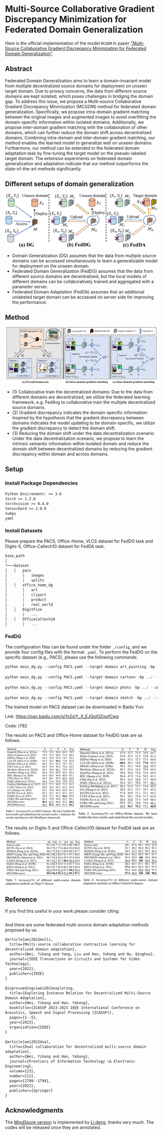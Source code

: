 # Multi-Source Collaborative Gradient Discrepancy Minimization for Federated Domain Generalization
Here is the official implementation of the model `MCGDM` in paper ["Multi-Source Collaborative Gradient Discrepancy Minimization for Federated Domain Generalization"]().

## Abstract
Federated Domain Generalization aims to learn a domain-invariant model from multiple decentralized source domains for deployment on unseen target domain. Due to privacy concerns, the data from different source domains are kept isolated, which poses challenges in bridging the domain gap. To address this issue, we propose a Multi-source Collaborative Gradient Discrepancy Minimization (MCGDM) method for federated domain generalization. Specifically, we propose intra-domain gradient matching between the original images and augmented images to avoid overfitting the domain-specific information within isolated domains. Additionally, we propose inter-domain gradient matching with the collaboration of other domains, which can further reduce the domain shift across decentralized domains. Combining intra-domain and inter-domain gradient matching, our method enables the learned model to generalize well on unseen domains. Furthermore, our method can be extended to the federated domain adaptation task by fine-tuning the target model on the pseudo-labeled target domain. The extensive experiments on federated domain generalization and adaptation indicate that our method outperforms the state-of-the-art methods significantly.

## Different setups of domain generalization

  ![KD](./images/fig1.jpg)

* Domain Generalization (DG) assumes that the data from multiple source domains can be accessed simultaneously to learn a generalizable model for deployment on the unseen domain.
* Federated Domain Generalization (FedDG) assumes that the data from different source domains are decentralized, but the local models of different domains can be collaboratively trained and aggregated with a parameter server.
* Federated Domain Adaptation (FedDA) assumes that an additional unlabeled target domain can be accessed on server side for improving the performance.

## Method

  ![KD](./images/fig2.jpg)

* (1) Collaborative train the decentralized domains: Due to the data from different domains are decentralized, we utilize the federated learning framework, e.g. FedAvg to collaborative train the multiple decentralized source domains.
* (2) Gradient discrepancy indicates the domain-specific information: Inspired by the hypothesis that the gradient discrepancy between domains indicates the model updating to be domain-specific, we utilize the gradient discrepancy to detect the domain shift.
* (3) Reducing the domain shift under the data decentralization scenario: Under the data decentralization scenario, we propose to learn the intrinsic semantic information within isolated domain and reduce the domain shift between decentralized domains by reducing the gradient discrepancy within domain and across domains.

## Setup
### Install Package Dependencies
```
Python Environment: >= 3.6
torch >= 1.2.0
torchvision >= 0.4.0
tensorbard >= 2.0.0
numpy
yaml
```
### Install Datasets
Please prepare the PACS, Office-Home, VLCS dataset for FedDG task and Digits-5, Office-Caltech10 dataset for FedDA task.
```
base_path
│       
└───dataset
│   │   pacs
│       │   images
│       │   splits
│   │   office_home_dg
│       │   art
│       │   clipart
│       │   product
│       │   real_world
│   │   DigitFive
│       │   ...
│   │   OfficeCaltech10
│       │   ...
```
<!-- Our framework now support four multi-source domain adaptation datasets: ```DigitFive, DomainNet, OfficeCaltech10 and Office31```. -->

<!-- * PACS

  The PACS dataset can be accessed in [Google Drive](https://drive.google.com/file/d/1QvC6mDVN25VArmTuSHqgd7Cf9CoiHvVt/view?usp=sharing). -->

### FedDG
The configuration files can be found under the folder  `./config`, and we provide four config files with the format `.yaml`. To perform the FedDG on the specific dataset (e.g., PACS), please use the following commands:

```python
python main_dg.py --config PACS.yaml --target-domain art_painting -bp ../ --intra 0.0 --inter 0.0 --seed 2 --wandb 0 --gpu 0

python main_dg.py --config PACS.yaml --target-domain cartoon -bp ../ --intra 0.0 --inter 0.0 --seed 2 --wandb 0 --gpu 1

python main_dg.py --config PACS.yaml --target-domain photo -bp ../ --intra 0.0 --inter 0.0 --seed 2 --wandb 0 --gpu 2

python main_dg.py --config PACS.yaml --target-domain sketch -bp ../ --intra 0.0 --inter 0.0 --seed 2 --wandb 0 --gpu 3
```

The trained model on PACS dataset can be downloaded in Baidu Yun:

Link: https://pan.baidu.com/s/1n2slY_jf_EJQoIOZqxfCwg

Code: t782

The results on PACS and Office-Home dataset for FedDG task are as follows.

  ![FedDG](./images/feddg_results.png)

The results on Digits-5 and Office-Caltech10 dataset for FedDA task are as follows.

  ![FedDA](./images/fedda_results.png)

## Reference

If you find this useful in your work please consider citing:
```

```

And there are some federated multi-source domain adaptation methods proposed by us.
```
@article{wei2022multi,
  title={Multi-source collaborative contrastive learning for decentralized domain adaptation},
  author={Wei, Yikang and Yang, Liu and Han, Yahong and Hu, Qinghua},
  journal={IEEE Transactions on Circuits and Systems for Video Technology},
  year={2022},
  publisher={IEEE}
}

@inproceedings{wei2023exploring,
  title={Exploring Instance Relation for Decentralized Multi-Source Domain Adaptation},
  author={Wei, Yikang and Han, Yahong},
  booktitle={ICASSP 2023-2023 IEEE International Conference on Acoustics, Speech and Signal Processing (ICASSP)},
  pages={1--5},
  year={2023},
  organization={IEEE}
}

@article{wei2022dual,
  title={Dual collaboration for decentralized multi-source domain adaptation},
  author={Wei, Yikang and Han, Yahong},
  journal={Frontiers of Information Technology \& Electronic Engineering},
  volume={23},
  number={12},
  pages={1780--1794},
  year={2022},
  publisher={Springer}
}
```

<!-- ## Acknowledgments
The code borrows heavily from [KD3A](https://github.com/FengHZ/KD3A). Thanks [Feng haozhe](https://scholar.google.com/citations?user=kKOuziEAAAAJ&hl=zh-CN) very much. The [MindSpore version](https://gitee.com/luckyyk/fedgm) is implemented by [Li deng](), thanks very much. -->

## Acknowledgments
The [MindSpore version](https://gitee.com/luckyyk/fedgm) is implemented by [Li deng](https://tjumm.github.io/team/), thanks very much. The codes will be released once they are annotated.
